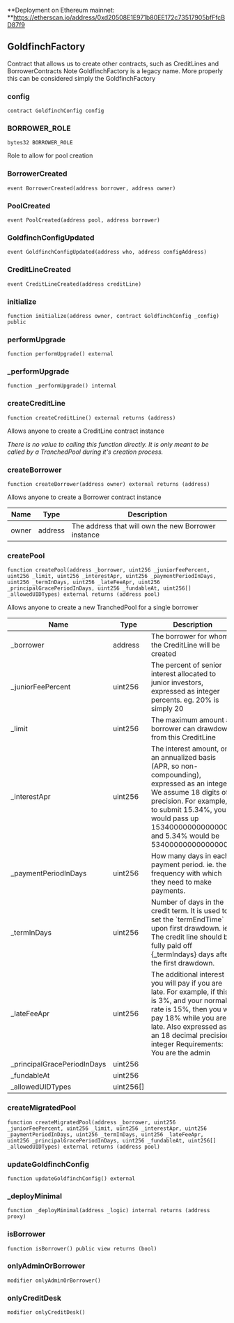 **Deployment on Ethereum mainnet: **https://etherscan.io/address/0xd20508E1E971b80EE172c73517905bfFfcBD87f9

## GoldfinchFactory

Contract that allows us to create other contracts, such as CreditLines and BorrowerContracts
 Note GoldfinchFactory is a legacy name. More properly this can be considered simply the GoldfinchFactory

### config

```solidity
contract GoldfinchConfig config
```

### BORROWER_ROLE

```solidity
bytes32 BORROWER_ROLE
```

Role to allow for pool creation

### BorrowerCreated

```solidity
event BorrowerCreated(address borrower, address owner)
```

### PoolCreated

```solidity
event PoolCreated(address pool, address borrower)
```

### GoldfinchConfigUpdated

```solidity
event GoldfinchConfigUpdated(address who, address configAddress)
```

### CreditLineCreated

```solidity
event CreditLineCreated(address creditLine)
```

### initialize

```solidity
function initialize(address owner, contract GoldfinchConfig _config) public
```

### performUpgrade

```solidity
function performUpgrade() external
```

### _performUpgrade

```solidity
function _performUpgrade() internal
```

### createCreditLine

```solidity
function createCreditLine() external returns (address)
```

Allows anyone to create a CreditLine contract instance

_There is no value to calling this function directly. It is only meant to be called
 by a TranchedPool during it&#x27;s creation process._

### createBorrower

```solidity
function createBorrower(address owner) external returns (address)
```

Allows anyone to create a Borrower contract instance

| Name | Type | Description |
| ---- | ---- | ----------- |
| owner | address | The address that will own the new Borrower instance |

### createPool

```solidity
function createPool(address _borrower, uint256 _juniorFeePercent, uint256 _limit, uint256 _interestApr, uint256 _paymentPeriodInDays, uint256 _termInDays, uint256 _lateFeeApr, uint256 _principalGracePeriodInDays, uint256 _fundableAt, uint256[] _allowedUIDTypes) external returns (address pool)
```

Allows anyone to create a new TranchedPool for a single borrower

| Name | Type | Description |
| ---- | ---- | ----------- |
| _borrower | address | The borrower for whom the CreditLine will be created |
| _juniorFeePercent | uint256 | The percent of senior interest allocated to junior investors, expressed as  integer percents. eg. 20% is simply 20 |
| _limit | uint256 | The maximum amount a borrower can drawdown from this CreditLine |
| _interestApr | uint256 | The interest amount, on an annualized basis (APR, so non-compounding), expressed as an integer.  We assume 18 digits of precision. For example, to submit 15.34%, you would pass up 153400000000000000,  and 5.34% would be 53400000000000000 |
| _paymentPeriodInDays | uint256 | How many days in each payment period.  ie. the frequency with which they need to make payments. |
| _termInDays | uint256 | Number of days in the credit term. It is used to set the &#x60;termEndTime&#x60; upon first drawdown.  ie. The credit line should be fully paid off {_termIndays} days after the first drawdown. |
| _lateFeeApr | uint256 | The additional interest you will pay if you are late. For example, if this is 3%, and your  normal rate is 15%, then you will pay 18% while you are late. Also expressed as an 18 decimal precision integer Requirements:  You are the admin |
| _principalGracePeriodInDays | uint256 |  |
| _fundableAt | uint256 |  |
| _allowedUIDTypes | uint256[] |  |

### createMigratedPool

```solidity
function createMigratedPool(address _borrower, uint256 _juniorFeePercent, uint256 _limit, uint256 _interestApr, uint256 _paymentPeriodInDays, uint256 _termInDays, uint256 _lateFeeApr, uint256 _principalGracePeriodInDays, uint256 _fundableAt, uint256[] _allowedUIDTypes) external returns (address pool)
```

### updateGoldfinchConfig

```solidity
function updateGoldfinchConfig() external
```

### _deployMinimal

```solidity
function _deployMinimal(address _logic) internal returns (address proxy)
```

### isBorrower

```solidity
function isBorrower() public view returns (bool)
```

### onlyAdminOrBorrower

```solidity
modifier onlyAdminOrBorrower()
```

### onlyCreditDesk

```solidity
modifier onlyCreditDesk()
```

